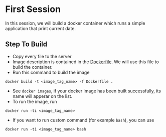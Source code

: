 # First Session
In this session, we will build a docker container which runs a simple application that print current date.

## Step To Build
- Copy every file to the server
- Image description is contained in the [Dockerfile](Dockerfile). We will use this file to build the container.
- Run this command to build the image
```
docker build -t <image_tag_name> -f Dockerfile .
```
- See `docker images`, if your docker image has been built successfully, its name will apperar on the list.
- To run the image, run
```
docker run -ti <image_tag_name>
```
- If you want to run custom command (for example `bash`), you can use
```
docker run -ti <image_tag_name> bash
```